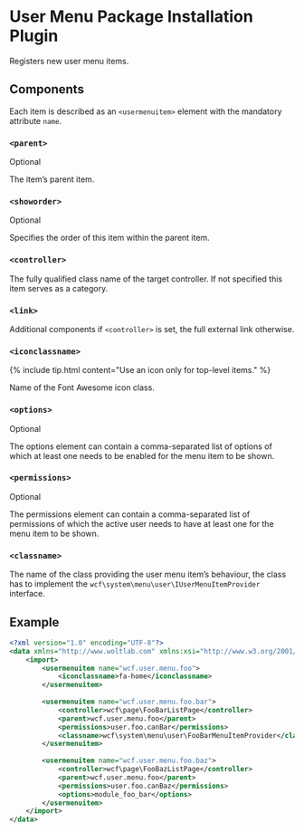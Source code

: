 # User Menu Package Installation Plugin

Registers new user menu items.

## Components

Each item is described as an `<usermenuitem>` element with the mandatory attribute `name`.

### `<parent>`

<span class="label label-info">Optional</span>

The item’s parent item.

### `<showorder>`

<span class="label label-info">Optional</span>

Specifies the order of this item within the parent item.

### `<controller>`

The fully qualified class name of the target controller.
If not specified this item serves as a category.

### `<link>`

Additional components if `<controller>` is set,
the full external link otherwise.

### `<iconclassname>`

{% include tip.html content="Use an icon only for top-level items." %}

Name of the Font Awesome icon class.

### `<options>`

<span class="label label-info">Optional</span>

The options element can contain a comma-separated list of options of which at least one needs to be enabled for the menu item to be shown.

### `<permissions>`

<span class="label label-info">Optional</span>

The permissions element can contain a comma-separated list of permissions of which the active user needs to have at least one for the menu item to be shown.

### `<classname>`

The name of the class providing the user menu item’s behaviour,
the class has to implement the `wcf\system\menu\user\IUserMenuItemProvider` interface.



## Example

```xml
<?xml version="1.0" encoding="UTF-8"?>
<data xmlns="http://www.woltlab.com" xmlns:xsi="http://www.w3.org/2001/XMLSchema-instance" xsi:schemaLocation="http://www.woltlab.com http://www.woltlab.com/XSD/2019/userMenu.xsd">
	<import>
		<usermenuitem name="wcf.user.menu.foo">
			<iconclassname>fa-home</iconclassname>
		</usermenuitem>
		
		<usermenuitem name="wcf.user.menu.foo.bar">
			<controller>wcf\page\FooBarListPage</controller>
			<parent>wcf.user.menu.foo</parent>
			<permissions>user.foo.canBar</permissions>
			<classname>wcf\system\menu\user\FooBarMenuItemProvider</classname>
		</usermenuitem>
		
		<usermenuitem name="wcf.user.menu.foo.baz">
			<controller>wcf\page\FooBazListPage</controller>
			<parent>wcf.user.menu.foo</parent>
			<permissions>user.foo.canBaz</permissions>
			<options>module_foo_bar</options>
		</usermenuitem>
	</import>
</data>
```
